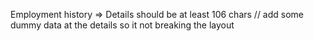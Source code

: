 Employment history => Details should be at least 106 chars
// add some dummy data at the details so it not breaking the layout 